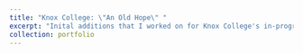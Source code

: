 ```yaml
---
title: "Knox College: \"An Old Hope\" "
excerpt: "Inital additions that I worked on for Knox College's in-progress game<br/>"
collection: portfolio
---
```


<source src='/files/TesterWorldRecording.mp4'>
